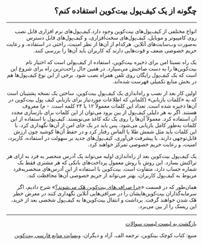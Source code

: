 <div dir="rtl">
    <br/>
    <h2 id="23">چگونه از یک کیف‌پول بیت‌کوین استفاده کنم؟</h2>
    <hr/>
    <p>انواع مختلفی از کیف‌پول‌های بیت‌کوین وجود دارد.کیف‌پول‌های نرم افزاری قابل نصب روی کامپیوتر و موبایل، کیف‌پول‌های سخت‌افزاری، و کیف‌پول‌های قابل دسترس به‌صورت وب‌سایت‌های آنلاین. هرکدام از آن‌ها از نظر امنیت، راحتی در استفاده، و رعایت حریم خصوصی ضعف و قوت‌هایی دارند که کاربران باید آن‌ها را بررسی کنند.</p>
    <p>یک راه نسبتا امن برای ذخیره بیت‌کوین، استفاده از کیف‌پولی است که اختیار تام بیت‌کوین‌ها را به دست صاحبش می‌سپارد. در همین حال راحت‌ترین راه برای شروع این است که یک کیف‌پول رایگان روی تلفن همراه نصب شود. برخی از این نوع کیف‌پول‌ها هم در بخش منابع تکمیلی فهرست شده‌اند.</p>
    <p>اولین کار بعد از نصب و راه‌اندازی یک کیف‌پولِ بیت‌کوین، ساختن یک نسخه پشتیبان است که به «کلمات بازیابی» (کلماتی که اطلاعات موردنیاز برای بازیابی کیف پول بیت‌کوین در آن‌ها ذخیره شده است. تعداد این کلمات معمولاً ۱۲ یا ۲۴ کلمه است. - م) معروف هستند. اگر به هر دلیلی کیف‌پول از بین برود می‌توان از این کلمات برای بازسازی مجدد آن استفاده کرد. معمولاً آن‌ها را روی یک تکه کاغذ  می‌نویسند. کیف‌پول با استفاده از این کلمات به‌طور کامل بازیابی می‌شود، پس باید در یک جای امن از آن‌ها نگهداری کرد. با این کلمات باید مثل شمش طلا یا الماس رفتار کرد و در حفظ آن‌ها کوشید چون ارزش قابل‌توجهی دارند. با پیشرفت فن‌آوری، کیف‌پول‌های جدید بر سهولت در استفاده، کاربرد، امنیت، و رعایت حریم خصوصی تمرکز خواهند کرد.</p>
    <p>یک کیف‌پول بیت‌کوین بعد از راه‌اندازی اولیه می‌تواند یک آدرس منحصر به فرد به ازای هر تراکنش بسازد. این روش با روش معمول پرداخت‌های بانکی که هر مشتری فقط یک شماره حساب دارد، متفاوت است. بیت‌کوین با استفاده از این آدرس‌های منحصربه‌فرد مربوط به کیف‌پول کاربران، بهتر می‌تواند از حریم خصوصی آن‌ها محافظت کند.</p>
    <p>همان‌طور که در قسمت «‌<a href="./چرا صرافی های بیتکوین هک میشوند.md">چرا صرافی‌های بیت‌کوین هَک می‌شوند؟</a>» شرح دادیم، اگر سرمایه‌گذاران بیت‌کوین‌هایشان را در صرافی‌هایی آنلاین نگهداری کنند در معرض خطر هَک شدن خواهند گرفت. برداشت و انتقال بیت‌کوین‌ها به کیف‌پول شخصی بعد از خرید، این ریسک را از بین می‌برد.</p>
    <hr/>
    <a href="../FAQ">بازگشت به لیست لیست سوالات</a>
    <p>منبع: کتاب کوچک بیتکوین، ترجمه الف. آزاد و دیگران، <a href="https://bitcoind.me">وبسایت منابع فارسی بیت‌کوین</a></p>
</div>